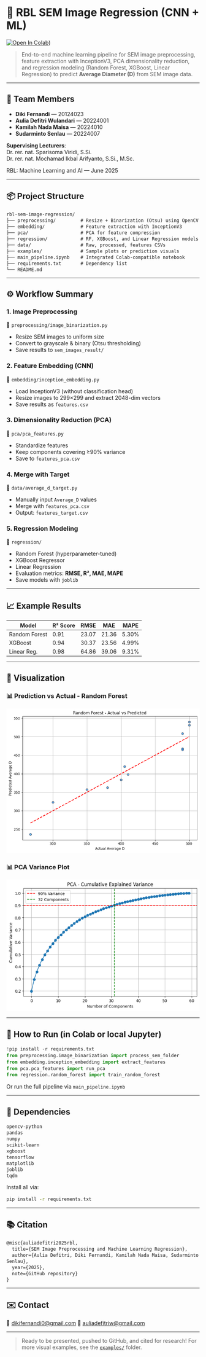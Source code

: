 # 🧠 RBL SEM Image Regression (CNN + ML)

[![Open In Colab](https://colab.research.google.com/assets/colab-badge.svg)](https://colab.research.google.com/drive/1fLn_mQTZsRlmy201oV3ceCw6sbtd_I71#scrollTo=ROE76NRMNUbg))

> End-to-end machine learning pipeline for SEM image preprocessing, feature extraction with InceptionV3, PCA dimensionality reduction, and regression modeling (Random Forest, XGBoost, Linear Regression) to predict **Average Diameter (D)** from SEM image data.

---

## 👥 Team Members
- **Diki Fernandi** — 20124023  
- **Aulia Defitri Wulandari** — 20224001  
- **Kamilah Nada Maisa** — 20224010  
- **Sudarminto Senlau** — 20224007  

**Supervising Lecturers**:  
Dr. rer. nat. Sparisoma Viridi, S.Si.  
Dr. rer. nat. Mochamad Ikbal Arifyanto, S.Si., M.Sc.

RBL: Machine Learning and AI — June 2025

---

## 📦 Project Structure
```
rbl-sem-image-regression/
├── preprocessing/         # Resize + Binarization (Otsu) using OpenCV
├── embedding/             # Feature extraction with InceptionV3
├── pca/                   # PCA for feature compression
├── regression/            # RF, XGBoost, and Linear Regression models
├── data/                  # Raw, processed, features CSVs
├── examples/              # Sample plots or prediction visuals
├── main_pipeline.ipynb    # Integrated Colab-compatible notebook
├── requirements.txt       # Dependency list
└── README.md
```

---

## ⚙️ Workflow Summary

### 1. **Image Preprocessing**  
📂 `preprocessing/image_binarization.py`
- Resize SEM images to uniform size
- Convert to grayscale & binary (Otsu thresholding)
- Save results to `sem_images_result/`

### 2. **Feature Embedding (CNN)**  
📂 `embedding/inception_embedding.py`
- Load InceptionV3 (without classification head)
- Resize images to 299×299 and extract 2048-dim vectors
- Save results as `features.csv`

### 3. **Dimensionality Reduction (PCA)**  
📂 `pca/pca_features.py`
- Standardize features
- Keep components covering ≥90% variance
- Save to `features_pca.csv`

### 4. **Merge with Target**  
📂 `data/average_d_target.py`
- Manually input `Average_D` values
- Merge with `features_pca.csv`
- Output: `features_target.csv`

### 5. **Regression Modeling**  
📂 `regression/`
- Random Forest (hyperparameter-tuned)
- XGBoost Regressor
- Linear Regression
- Evaluation metrics: **RMSE, R², MAE, MAPE**
- Save models with `joblib`

---

## 📈 Example Results
| Model           | R² Score | RMSE  | MAE   | MAPE  |
|----------------|----------|-------|-------|--------|
| Random Forest  | 0.91     | 23.07 | 21.36 | 5.30%  |
| XGBoost        | 0.94     | 30.37 | 23.56 | 4.99%  |
| Linear Reg.    | 0.98     | 64.86 | 39.06 | 9.31%  |

---

## 🎨 Visualization

### 📊 Prediction vs Actual - Random Forest
![RF Prediction](examples/rf_prediction_plot.png)

### 📊 PCA Variance Plot
![PCA Variance](examples/pca_variance_plot.png)

---

## 🚀 How to Run (in Colab or local Jupyter)

```python
!pip install -r requirements.txt
from preprocessing.image_binarization import process_sem_folder
from embedding.inception_embedding import extract_features
from pca.pca_features import run_pca
from regression.random_forest import train_random_forest
```

Or run the full pipeline via `main_pipeline.ipynb`

---

## 🔧 Dependencies
```
opencv-python
pandas
numpy
scikit-learn
xgboost
tensorflow
matplotlib
joblib
tqdm
```

Install all via:
```bash
pip install -r requirements.txt
```

---

## 📚 Citation
```
@misc{auliadefitri2025rbl,
  title={SEM Image Preprocessing and Machine Learning Regression},
  author={Aulia Defitri, Diki Fernandi, Kamilah Nada Maisa, Sudarminto Senlau},
  year={2025},
  note={GitHub repository}
}
```

---

## ✉️ Contact
📧 dikifernandi0@gmail.com
📧 auliadefitriw@gmail.com  

---

> Ready to be presented, pushed to GitHub, and cited for research!
> For more visual examples, see the [`examples/`](./examples/) folder.
